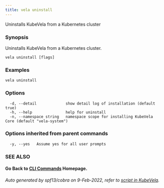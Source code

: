 ```yaml
---
title: vela uninstall
---
```


Uninstalls KubeVela from a Kubernetes cluster

### Synopsis

Uninstalls KubeVela from a Kubernetes cluster.

```
vela uninstall [flags]
```

### Examples

```
vela uninstall
```

### Options

```
  -d, --detail             show detail log of installation (default true)
  -h, --help               help for uninstall
  -n, --namespace string   namespace scope for installing KubeVela Core (default "vela-system")
```

### Options inherited from parent commands

```
  -y, --yes   Assume yes for all user prompts
```

### SEE ALSO



#### Go Back to [CLI Commands](vela) Homepage.


###### Auto generated by spf13/cobra on 9-Feb-2022, refer to [script in KubeVela](https://github.com/oam-dev/kubevela/tree/master/hack/docgen).
